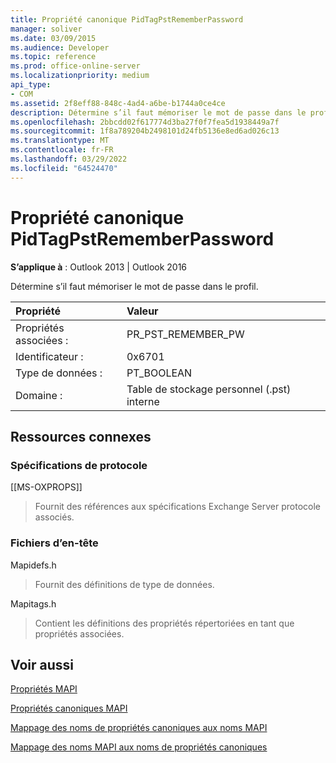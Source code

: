```yaml
---
title: Propriété canonique PidTagPstRememberPassword
manager: soliver
ms.date: 03/09/2015
ms.audience: Developer
ms.topic: reference
ms.prod: office-online-server
ms.localizationpriority: medium
api_type:
- COM
ms.assetid: 2f8eff88-848c-4ad4-a6be-b1744a0ce4ce
description: Détermine s’il faut mémoriser le mot de passe dans le profil Outlook 2013 ou Outlook 2016.
ms.openlocfilehash: 2bbcdd02f617774d3ba27f0f7fea5d1938449a7f
ms.sourcegitcommit: 1f8a789204b2498101d24fb5136e8ed6ad026c13
ms.translationtype: MT
ms.contentlocale: fr-FR
ms.lasthandoff: 03/29/2022
ms.locfileid: "64524470"
---
```

# <a name="pidtagpstrememberpassword-canonical-property"></a>Propriété canonique PidTagPstRememberPassword

  
  
**S’applique à** : Outlook 2013 | Outlook 2016 
  
Détermine s’il faut mémoriser le mot de passe dans le profil.
  
|Propriété |Valeur |
|:-----|:-----|
|Propriétés associées :  <br/> |PR_PST_REMEMBER_PW  <br/> |
|Identificateur :  <br/> |0x6701  <br/> |
|Type de données :  <br/> |PT_BOOLEAN  <br/> |
|Domaine :  <br/> |Table de stockage personnel (.pst) interne  <br/> |
   
## <a name="related-resources"></a>Ressources connexes

### <a name="protocol-specifications"></a>Spécifications de protocole

[[MS-OXPROPS]] 
  
> Fournit des références aux spécifications Exchange Server protocole associés.
    
### <a name="header-files"></a>Fichiers d’en-tête

Mapidefs.h
  
> Fournit des définitions de type de données.
    
Mapitags.h
  
> Contient les définitions des propriétés répertoriées en tant que propriétés associées.
    
## <a name="see-also"></a>Voir aussi



[Propriétés MAPI](mapi-properties.md)
  
[Propriétés canoniques MAPI](mapi-canonical-properties.md)
  
[Mappage des noms de propriétés canoniques aux noms MAPI](mapping-canonical-property-names-to-mapi-names.md)
  
[Mappage des noms MAPI aux noms de propriétés canoniques](mapping-mapi-names-to-canonical-property-names.md)

